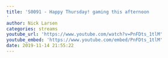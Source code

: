 ```yaml
---
title: 'S0091 - Happy Thursday! gaming this afternoon
'
author: Nick Larsen
categories: streams
youtube_url: 'https://www.youtube.com/watch?v=PnFDts_1tlM'
youtube_embed: 'https://www.youtube.com/embed/PnFDts_1tlM'
date: 2019-11-14 21:55:22
---
```


